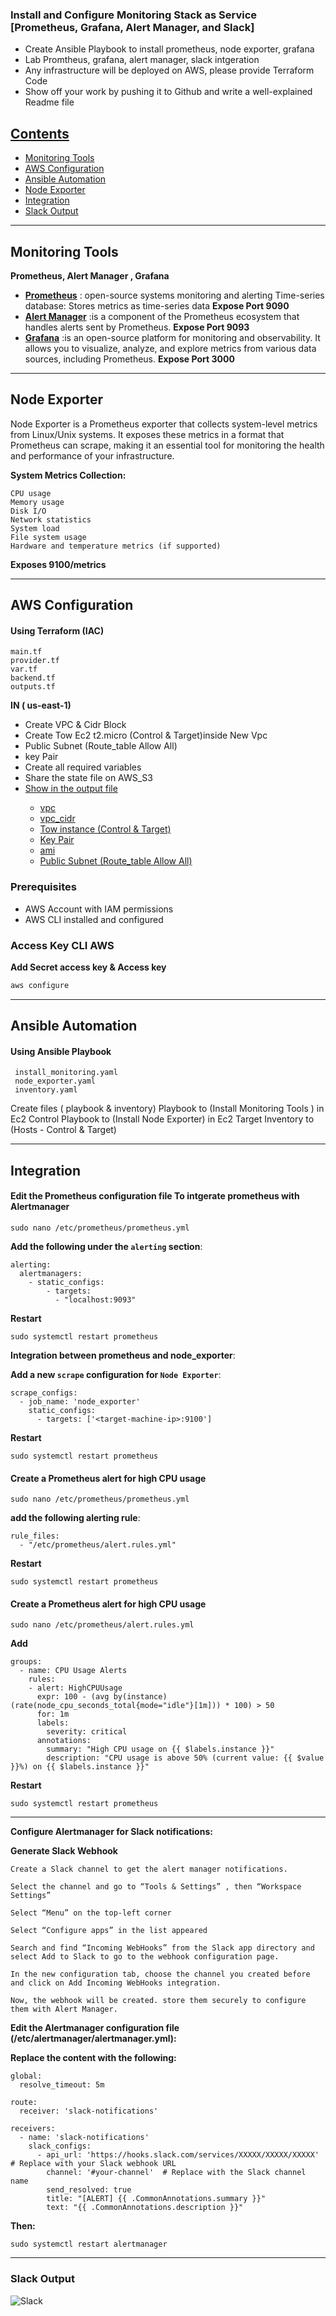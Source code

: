 ### Install and Configure Monitoring Stack as Service [Prometheus, Grafana, Alert Manager, and Slack]
- Create Ansible Playbook to install prometheus, node exporter, grafana
- Lab Promtheus, grafana, alert manager, slack intgeration 
- Any infrastructure will be deployed on AWS, please provide Terraform Code
- Show off your work by pushing it to Github and write a well-explained Readme file

## <ins>Contents
- [Monitoring Tools](#monitoring-tools )
- [AWS Configuration](#aws-configuration)
- [Ansible Automation](#ansible-automation)
- [Node Exporter](#node-exporter)
- [Integration](#integration)
- [Slack Output](#slack-output)
--------------------
## Monitoring Tools
**Prometheus, Alert Manager , Grafana**
- **<ins>Prometheus** : open-source systems monitoring and alerting
  Time-series database: Stores metrics as time-series data
  **Expose Port 9090**
- **<ins>Alert Manager** :is a component of the Prometheus 
  ecosystem that handles alerts sent by Prometheus.
  **Expose Port 9093**
- **<ins>Grafana** :is an open-source platform for monitoring and
   observability. It allows you to visualize, analyze, and explore  metrics from various data sources, including Prometheus.
   **Expose Port 3000**
---------------
## Node Exporter
Node Exporter is a Prometheus exporter that collects system-level metrics from Linux/Unix systems. It exposes these metrics in a format that Prometheus can scrape, making it an essential tool for monitoring the health and performance of your infrastructure.

**System Metrics Collection:**
```
CPU usage
Memory usage
Disk I/O
Network statistics
System load
File system usage
Hardware and temperature metrics (if supported)
```
**Exposes 9100/metrics**

----------------------------------------------------------------------
## AWS Configuration
#### Using Terraform (IAC)
    main.tf
    provider.tf
    var.tf
    backend.tf
    outputs.tf
 **IN ( us-east-1)**
  - Create VPC & Cidr Block
  - Create Tow Ec2 t2.micro (Control & Target)inside New Vpc
  - Public Subnet (Route_table Allow All)
  - key Pair
  - Create all required variables
  - Share the state file on AWS_S3 
  - <ins>Show in the output file
      - vpc
      - vpc_cidr 
      - Tow instance (Control & Target)
      - Key Pair
      - ami 
      - Public Subnet (Route_table Allow All)

### Prerequisites
- AWS Account with IAM permissions
- AWS CLI installed and configured

### Access Key CLI AWS
  **Add Secret access key & Access key**

   ```bash
   aws configure
 ```
-----
## Ansible Automation

#### Using Ansible Playbook
     install_monitoring.yaml
     node_exporter.yaml
     inventory.yaml
Create files ( playbook & inventory)
Playbook to (Install Monitoring Tools ) in Ec2 Control
Playbook to (Install Node Exporter) in Ec2 Target
Inventory to (Hosts - Control & Target)

---------------
## Integration
#### Edit the Prometheus configuration file To intgerate prometheus with Alertmanager

    sudo nano /etc/prometheus/prometheus.yml

 **Add the following under the `alerting` section**:


    alerting:
      alertmanagers:
        - static_configs:
            - targets:
              - "localhost:9093"

**Restart**

    sudo systemctl restart prometheus



**Integration between prometheus and node_exporter**:

**Add a new `scrape` configuration for `Node Exporter`**:

    scrape_configs:
      - job_name: 'node_exporter'
        static_configs:
          - targets: ['<target-machine-ip>:9100']
  
  **Restart**

    sudo systemctl restart prometheus


#### Create a Prometheus alert for high CPU usage

    sudo nano /etc/prometheus/prometheus.yml

**add the following alerting rule**:

```
rule_files:
  - "/etc/prometheus/alert.rules.yml"
```
**Restart**

    sudo systemctl restart prometheus


#### Create a Prometheus alert for high CPU usage


    sudo nano /etc/prometheus/alert.rules.yml

**Add**

    groups:
      - name: CPU Usage Alerts
        rules:
        - alert: HighCPUUsage
          expr: 100 - (avg by(instance) (rate(node_cpu_seconds_total{mode="idle"}[1m])) * 100) > 50
          for: 1m
          labels:
            severity: critical
          annotations:
            summary: "High CPU usage on {{ $labels.instance }}"
            description: "CPU usage is above 50% (current value: {{ $value }}%) on {{ $labels.instance }}"

**Restart**

    sudo systemctl restart prometheus

---

**Configure Alertmanager for Slack notifications:**

**Generate Slack Webhook**

    Create a Slack channel to get the alert manager notifications.

    Select the channel and go to “Tools & Settings” , then “Workspace Settings”

    Select “Menu” on the top-left corner

    Select “Configure apps” in the list appeared

    Search and find “Incoming WebHooks” from the Slack app directory and select Add to Slack to go to the webhook configuration page.

    In the new configuration tab, choose the channel you created before and click on Add Incoming WebHooks integration.

    Now, the webhook will be created. store them securely to configure them with Alert Manager.

**Edit the Alertmanager configuration file (/etc/alertmanager/alertmanager.yml):**

**Replace the content with the following:**

    global:
      resolve_timeout: 5m

    route:
      receiver: 'slack-notifications'

    receivers:
      - name: 'slack-notifications'
        slack_configs:
          - api_url: 'https://hooks.slack.com/services/XXXXX/XXXXX/XXXXX'  # Replace with your Slack webhook URL
            channel: '#your-channel'  # Replace with the Slack channel name
            send_resolved: true
            title: "[ALERT] {{ .CommonAnnotations.summary }}"
            text: "{{ .CommonAnnotations.description }}"

**Then:**

    sudo systemctl restart alertmanager
------
### Slack Output

![Slack](https://github.com/moustafamselim/Deploy-a-monitoring-stack-Prometheus-and-Grafana-on-AWS-using-Terraform-and-Ansible/blob/8f23c449f113f270a5d2f22daa4b4cda26adecf6/image/output.png)

